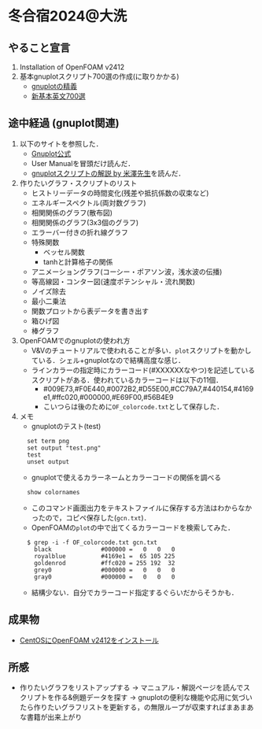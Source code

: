 # 冬合宿2024@大洗

## やること宣言
1. Installation of OpenFOAM v2412 
2. 基本gnuplotスクリプト700選の作成(に取りかかる) 
   - [gnuplotの精義](https://www.amazon.co.jp/gnuplot%E3%81%AE%E7%B2%BE%E7%BE%A9%E2%80%95%E3%83%95%E3%83%AA%E3%83%BC%E3%81%AE%E9%AB%98%E6%A9%9F%E8%83%BD%E3%82%B0%E3%83%A9%E3%83%95%E4%BD%9C%E6%88%90%E3%83%84%E3%83%BC%E3%83%AB%E3%82%92%E4%BD%BF%E3%81%84%E3%81%93%E3%81%AA%E3%81%99-%E5%B1%B1%E6%9C%AC-%E6%98%8C%E5%BF%97/dp/4877833048) 
   - [新基本英文700選](https://www.sundaibunko.jp/contents/book/20077/)

## 途中経過 (gnuplot関連)
1. 以下のサイトを参照した．
   - [Gnuplot公式](http://www.gnuplot.info/)
   - User Manualを冒頭だけ読んだ．
   - [gnuplotスクリプトの解説 by 米澤先生](https://sk.kuee.kyoto-u.ac.jp/person/yonezawa/contents/program/gnuplot/index.html)を読んだ．
2. 作りたいグラフ・スクリプトのリスト
   - ヒストリーデータの時間変化(残差や抵抗係数の収束など)
   - エネルギースペクトル(両対数グラフ)
   - 相関関係のグラフ(散布図)
   - 相関関係のグラフ(3x3個のグラフ)
   - エラーバー付きの折れ線グラフ
   - 特殊関数
      - ベッセル関数
      - tanhと計算格子の関係
   - アニメーショングラフ(コーシー・ポアソン波，浅水波の伝播)
   - 等高線図・コンター図(速度ポテンシャル・流れ関数)
   - ノイズ除去
   - 最小二乗法
   - 関数プロットから表データを書き出す
   - 箱ひげ図
   - 棒グラフ
3. OpenFOAMでのgnuplotの使われ方
   - V&Vのチュートリアルで使われることが多い．`plot`スクリプトを動かしている．シェル+gnuplotなので結構高度な感じ．
   - ラインカラーの指定時にカラーコード(#XXXXXXなやつ)を記述しているスクリプトがある．使われているカラーコードは以下の11個．
      - #009E73,#F0E440,#0072B2,#D55E00,#CC79A7,#440154,#4169e1,#ffc020,#000000,#E69F00,#56B4E9
      - こいつらは後のために`OF_colorcode.txt`として保存した．
4. メモ
   - gnuplotのテスト(test)
   ```
     set term png
     set output "test.png"
     test
     unset output
   ```
   - gnuplotで使えるカラーネームとカラーコードの関係を調べる
   ```
     show colornames
   ```
   - このコマンド画面出力をテキストファイルに保存する方法はわからなかったので，コピペ保存した(`gcn.txt`)．
   - OpenFOAMの`plot`の中で出てくるカラーコードを検索してみた．
   ```
     $ grep -i -f OF_colorcode.txt gcn.txt
       black              #000000 =   0   0   0
       royalblue          #4169e1 =  65 105 225
       goldenrod          #ffc020 = 255 192  32
       grey0              #000000 =   0   0   0
       gray0              #000000 =   0   0   0
   ```
   - 結構少ない．自分でカラーコード指定するぐらいだからそうかも．

## 成果物
   - [CentOSにOpenFOAM v2412をインストール](https://qiita.com/yotakagi77/items/17006fd0dedef3acc573)

## 所感
   - 作りたいグラフをリストアップする $\rightarrow$ マニュアル・解説ページを読んでスクリプトを作る&例題データを探す $\rightarrow$ gnuplotの便利な機能や応用に気づいたら作りたいグラフリストを更新する，の無限ループが収束すればまあまあな書籍が出来上がり
